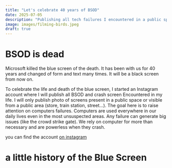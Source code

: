 ```yaml
---
title: "Let's celebrate 40 years of BSOD"
date: 2025-07-05
description: "Publishing all tech failures I encountered in a public space"
image: images/filming-birds.jpeg
draft: true
---
```


# BSOD is dead
Microsoft killed the blue screen of the death. It has been with us for 40 years and changed of form and text many times. It will be a black screen from now on.

To celebrate the life and death of the blue screen, I started an Instagram account where I will publish all BSOD and crash screen Encountered in my life.
I will only publish photo of screens present in a public space or  visible from a public area (store, train station, street...).
The goal here is to raise attention on computers failures. Computers are used everywhere in our daily lives even in the most unsuspected areas. Any failure can generate big issues (like the crowd strike gate).
We rely on computer for more than necessary and are powerless when they crash.

you can find the account [on instagram](https://www.instagram.com/dasbsod/)

# a little history of the Blue Screen
